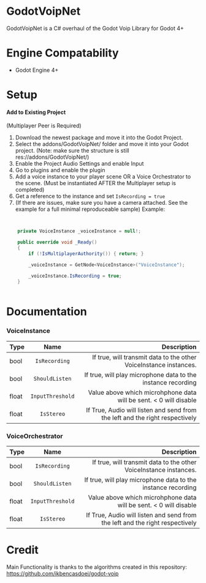 # GodotVoipNet
GodotVoipNet is a C# overhaul of the Godot Voip Library for Godot 4+ 

# Engine Compatability

- Godot Engine 4+

# Setup

<h4>Add to Existing Project</h4> 

(Multiplayer Peer is Required)

1. Download the newest package and move it into the Godot Project.
2. Select the addons/GodotVoipNet/ folder and move it into your Godot project. (Note: make sure the structure is still res://addons/GodotVoipNet/)
3. Enable the Project Audio Settings and enable Input
4. Go to plugins and enable the plugin
5. Add a voice instance to your player scene OR a Voice Orchestrator to the scene. (Must be instantiated AFTER the Multiplayer setup is completed)
6. Get a reference to the instance and set `IsRecording = true`
7. (If there are issues, make sure you have a camera attached. See the example for a full minimal reproduceable sample)
Example: 
```csharp


	private VoiceInstance _voiceInstance = null!;

	public override void _Ready()
	{
		if (!IsMultiplayerAuthority()) { return; }

		_voiceInstance = GetNode<VoiceInstance>("VoiceInstance");

		_voiceInstance.IsRecording = true;
	}
	
```

# Documentation

### VoiceInstance
| Type         | Name | Description |
|--------------|:-----:|-----------:|
| bool |  `IsRecording` |        If true, will transmit data to the other VoiceInstance instances. |
| bool      |  `ShouldListen` |          If true, will play microphone data to the instance recording |
| float      |  `InputThreshold` |    Value above which microhphone data will be sent. < 0 will disable       |
| float      |  `IsStereo` |    If True, Audio will listen and send from the left and the right respectively       |

### VoiceOrchestrator 
| Type         | Name | Description |
|--------------|:-----:|-----------:|
| bool |  `IsRecording` |        If true, will transmit data to the other VoiceInstance instances. |
| bool      |  `ShouldListen` |          If true, will play microphone data to the instance recording |
| float      |  `InputThreshold` |    Value above which microhphone data will be sent. < 0 will disable       |
| float      |  `IsStereo` |    If True, Audio will listen and send from the left and the right respectively       |
# Credit
Main Functionality is thanks to the algorithms created in this repository:
	https://github.com/ikbencasdoei/godot-voip
	
